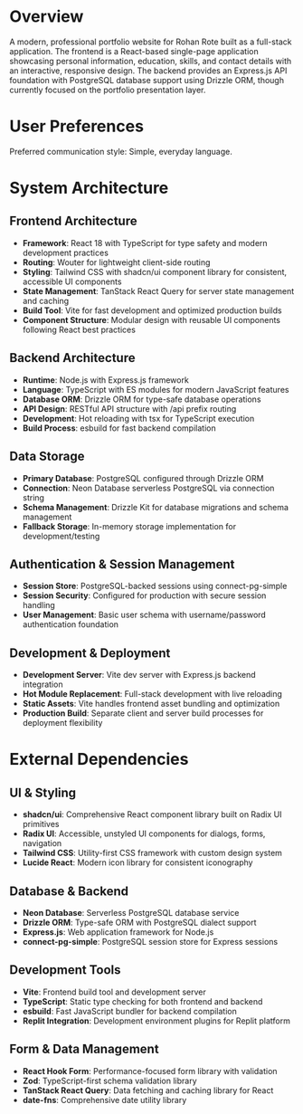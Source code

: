 # Overview

A modern, professional portfolio website for Rohan Rote built as a full-stack application. The frontend is a React-based single-page application showcasing personal information, education, skills, and contact details with an interactive, responsive design. The backend provides an Express.js API foundation with PostgreSQL database support using Drizzle ORM, though currently focused on the portfolio presentation layer.

# User Preferences

Preferred communication style: Simple, everyday language.

# System Architecture

## Frontend Architecture
- **Framework**: React 18 with TypeScript for type safety and modern development practices
- **Routing**: Wouter for lightweight client-side routing
- **Styling**: Tailwind CSS with shadcn/ui component library for consistent, accessible UI components
- **State Management**: TanStack React Query for server state management and caching
- **Build Tool**: Vite for fast development and optimized production builds
- **Component Structure**: Modular design with reusable UI components following React best practices

## Backend Architecture
- **Runtime**: Node.js with Express.js framework
- **Language**: TypeScript with ES modules for modern JavaScript features
- **Database ORM**: Drizzle ORM for type-safe database operations
- **API Design**: RESTful API structure with /api prefix routing
- **Development**: Hot reloading with tsx for TypeScript execution
- **Build Process**: esbuild for fast backend compilation

## Data Storage
- **Primary Database**: PostgreSQL configured through Drizzle ORM
- **Connection**: Neon Database serverless PostgreSQL via connection string
- **Schema Management**: Drizzle Kit for database migrations and schema management
- **Fallback Storage**: In-memory storage implementation for development/testing

## Authentication & Session Management
- **Session Store**: PostgreSQL-backed sessions using connect-pg-simple
- **Session Security**: Configured for production with secure session handling
- **User Management**: Basic user schema with username/password authentication foundation

## Development & Deployment
- **Development Server**: Vite dev server with Express.js backend integration
- **Hot Module Replacement**: Full-stack development with live reloading
- **Static Assets**: Vite handles frontend asset bundling and optimization
- **Production Build**: Separate client and server build processes for deployment flexibility

# External Dependencies

## UI & Styling
- **shadcn/ui**: Comprehensive React component library built on Radix UI primitives
- **Radix UI**: Accessible, unstyled UI components for dialogs, forms, navigation
- **Tailwind CSS**: Utility-first CSS framework with custom design system
- **Lucide React**: Modern icon library for consistent iconography

## Database & Backend
- **Neon Database**: Serverless PostgreSQL database service
- **Drizzle ORM**: Type-safe ORM with PostgreSQL dialect support
- **Express.js**: Web application framework for Node.js
- **connect-pg-simple**: PostgreSQL session store for Express sessions

## Development Tools
- **Vite**: Frontend build tool and development server
- **TypeScript**: Static type checking for both frontend and backend
- **esbuild**: Fast JavaScript bundler for backend compilation
- **Replit Integration**: Development environment plugins for Replit platform

## Form & Data Management
- **React Hook Form**: Performance-focused form library with validation
- **Zod**: TypeScript-first schema validation library
- **TanStack React Query**: Data fetching and caching library for React
- **date-fns**: Comprehensive date utility library